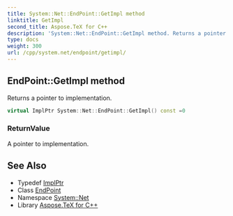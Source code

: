 ```yaml
---
title: System::Net::EndPoint::GetImpl method
linktitle: GetImpl
second_title: Aspose.TeX for C++
description: 'System::Net::EndPoint::GetImpl method. Returns a pointer to implementation in C++.'
type: docs
weight: 300
url: /cpp/system.net/endpoint/getimpl/
---
```

## EndPoint::GetImpl method


Returns a pointer to implementation.

```cpp
virtual ImplPtr System::Net::EndPoint::GetImpl() const =0
```


### ReturnValue

A pointer to implementation.

## See Also

* Typedef [ImplPtr](../implptr/)
* Class [EndPoint](../)
* Namespace [System::Net](../../)
* Library [Aspose.TeX for C++](../../../)
